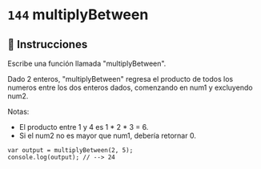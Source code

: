 # `144` multiplyBetween

## 📝 Instrucciones

Escribe una función llamada "multiplyBetween".

Dado 2 enteros, "multiplyBetween" regresa el producto de todos los numeros entre los dos enteros dados, comenzando en num1 y excluyendo num2.

Notas:
* El producto entre 1 y 4 es 1 * 2 * 3 = 6.
* Si el num2 no es mayor que num1, debería retornar 0.

```Js
var output = multiplyBetween(2, 5);
console.log(output); // --> 24
```
